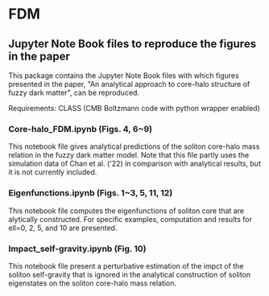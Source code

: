 # FDM
## Jupyter Note Book files to reproduce the figures in the paper ###

This package contains the Jupyter Note Book files with which figures presented in the paper, "An analytical approach to core-halo structure of fuzzy dark matter", can be reproduced. 

Requirements: CLASS (CMB Boltzmann code with python wrapper enabled) 


### Core-halo_FDM.ipynb (Figs. 4, 6~9)

This notebook file gives analytical predictions of the soliton core-halo mass relation in the fuzzy dark matter model. Note that this file partly uses the simulation data of Chan et al. ('22) in comparison with analytical results, but it is not currently included.  

### Eigenfunctions.ipynb (Figs. 1~3, 5, 11, 12)

This notebook file computes the eigenfunctions of soliton core that are alytically constructed. For specific examples, computation and results for ell=0, 2, 5, and 10 are presented.

### Impact_self-gravity.ipynb (Fig. 10)

This notebook file present a perturbative estimation of the impct of the soliton self-gravity that is ignored in the analytical construction of soliton eigenstates on the soliton core-halo mass relation. 
